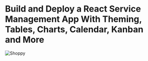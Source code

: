 # Build and Deploy a React Service Management App With Theming, Tables, Charts, Calendar, Kanban and More
![Shoppy](https://i.ibb.co/W6g39w3/image.png)


